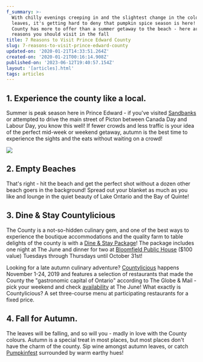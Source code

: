 ```yaml
---
f_summary: >-
  With chilly evenings creeping in and the slightest change in the colour of the
  leaves, it's getting hard to deny that pumpkin spice season is here! The
  County has more to offer than a summer getaway to the beach - here are 7
  reasons you should visit in the fall
title: 7 Reasons to Visit Prince Edward County
slug: 7-reasons-to-visit-prince-edward-county
updated-on: '2020-01-21T14:33:51.264Z'
created-on: '2020-01-21T00:16:14.908Z'
published-on: '2023-06-12T19:40:57.154Z'
layout: '[articles].html'
tags: articles
---
```


1\. Experience the county like a local.
---------------------------------------

Summer is peak season here in Prince Edward - if you've visited [Sandbanks](https://www.ontarioparks.com/park/sandbanks) or attempted to drive the main street of Picton between Canada Day and Labour Day, you know this well! If fewer crowds and less traffic is your idea of the perfect mid-week or weekend getaway, autumn is the best time to experience the sights and the eats without waiting on a crowd!

![](https://uploads-ssl.webflow.com/6478d905d904f44339b54960/6478d905d904f44339b54b0c_Untitled-1.jpg)

2\. Empty Beaches
-----------------

That's right - hit the beach and get the perfect shot without a dozen other beach goers in the background! Spread out your blanket as much as you like and lounge in the quiet beauty of Lake Ontario and the Bay of Quinte!

3\. Dine & Stay Countylicious
-----------------------------

The County is a not-so-hidden culinary gem, and one of the best ways to experience the boutique accommodations and the quality farm to table delights of the county is with a [Dine & Stay Package](https://www.thejunemotel.com/packages)! The package includes one night at The June and dinner for two at [Bloomfield Public House](https://bloomfieldpublichouse.ca/) ($100 value) Tuesdays through Thursdays until October 31st!  

Looking for a late autumn culinary adventure? [Countylicious](http://www.countylicious.com/) happens November 1-24, 2019 and features a selection of restaurants that made the County the "gastronomic capital of Ontario" according to The Globe & Mail - pick your weekend and check [availability](https://secure.webrez.com/Bookings105/activity-edit.html?table=hotels&listing_id=2189&mode=command&command=website_availabilitycalendar&hotel_id=2189) at The June! What exactly is Countylicious? A set three-course menu at participating restaurants for a fixed price.

4\. Fall for Autumn.
--------------------

The leaves will be falling, and so will you - madly in love with the County colours. Autumn is a special treat in most places, but most places don't have the charm of the county. Sip wine amongst autumn leaves, or catch [Pumpkinfest](http://prince-edward-county.com/event/pumpkinfest/) surrounded by warm earthy hues!

‍
